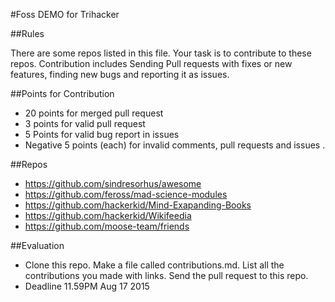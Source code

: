 #Foss DEMO for Trihacker

##Rules

There are some repos listed in this file. Your task is to contribute to these repos. Contribution includes Sending Pull requests with fixes or new features, finding new bugs and reporting it as issues.

##Points for Contribution
 
 * 20 points for merged pull request
 * 3 points for valid pull request
 * 5 Points for valid bug report in issues
 * Negative 5 points (each) for invalid comments, pull requests and issues .
 
 ##Repos
 
* https://github.com/sindresorhus/awesome
* https://github.com/feross/mad-science-modules
* https://github.com/hackerkid/Mind-Exapanding-Books
* https://github.com/hackerkid/Wikifeedia
* https://github.com/moose-team/friends

##Evaluation

* Clone this repo. Make a file called contributions.md. List all the contributions you made with links. Send the pull request to this repo. 
* Deadline 11.59PM Aug 17 2015


